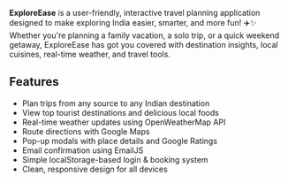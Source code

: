 **ExploreEase** is a user-friendly, interactive travel planning application designed to make exploring India easier, smarter, and more fun! ✈️✨ Whether you're planning a family vacation, a solo trip, or a quick weekend getaway, ExploreEase has got you covered with destination insights, local cuisines, real-time weather, and travel tools.
## Features

-  Plan trips from any source to any Indian destination
-  View top tourist destinations and delicious local foods
-  Real-time weather updates using OpenWeatherMap API
-  Route directions with Google Maps
-  Pop-up modals with place details and Google Ratings
-  Email confirmation using EmailJS
-  Simple localStorage-based login & booking system
-  Clean, responsive design for all devices
